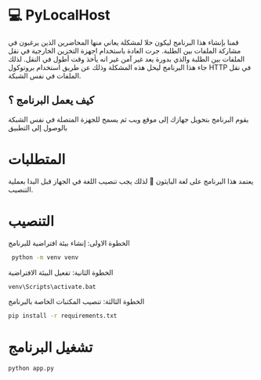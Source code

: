 # 💻 PyLocalHost

قمنا بإنشاء هذا البرنامج ليكون حلا لمشكلة يعاني منها المحاضرين الذين يرغبون في مشاركة الملفات بين الطلبة. جرت العادة باستخدام اجهزة التخزين الخارجية في نقل الملفات بين الطلبة والذي بدورة يعد غير آمن غير انه يأخذ وقت أطول في النقل. لذلك جاء هذا البرنامج ليحل هذه المشكلة وذلك عن طريق استخدام بروتوكول HTTP  في نقل الملفات في نفس الشبكة.


## كيف يعمل البرنامج ؟ 

يقوم البرنامج بتحويل جهازك إلى موقع ويب ثم يسمح للجهزة المتصلة في نفس الشبكة بالوصول إلى التطبيق


# المتطلبات
يعتمد هذا البرنامج على لغة البايثون 🐍 لذلك يجب تنصيب اللغة في الجهاز قبل البدا بعملية التنصيب.

# التنصيب
الخطوة الاولى: إنشاء بيئة افتراضية للبرنامج

```bash
 python -m venv venv
```

الخطوة الثانية: تفعيل البيئة الافتراضية

```bash
venv\Scripts\activate.bat 
```

الخطوة الثالثة: تنصيب المكتبات الخاصة بالبرنامج

```bash
pip install -r requirements.txt
```

# تشغيل البرنامج

```bash
python app.py
```

